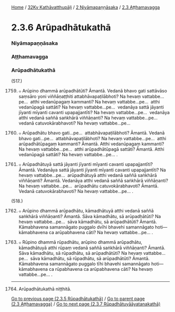 
[Home](/) / [32Kv Kathāvatthupāḷi](/tipitaka/32Kv.md) / [2 Niyāmapaṇṇāsaka](/tipitaka/32Kv/2.md) / [2.3 Aṭṭhamavagga](/tipitaka/32Kv/2/2.3.md)

# 2.3.6 Arūpadhātukathā

### Niyāmapaṇṇāsaka

### Aṭṭhamavagga

### Arūpadhātukathā

(517.)

1759. ๐ Arūpino dhammā arūpadhātūti? Āmantā. Vedanā bhavo gati sattāvāso saṃsāro yoni viññāṇaṭṭhiti attabhāvapaṭilābhoti? Na hevaṃ vattabbe…pe…  atthi vedanūpagaṃ kammanti? Na hevaṃ vattabbe…pe…  atthi vedanūpagā sattāti? Na hevaṃ vattabbe…pe…  vedanāya sattā jāyanti jīyanti mīyanti cavanti upapajjantīti? Na hevaṃ vattabbe…pe…  vedanāya atthi vedanā saññā saṅkhārā viññāṇanti? Na hevaṃ vattabbe…pe…  vedanā catuvokārabhavoti? Na hevaṃ vattabbe…pe…

1760. ๐ Arūpadhātu bhavo gati…pe…  attabhāvapaṭilābhoti? Āmantā. Vedanā bhavo gati…pe…  attabhāvapaṭilābhoti? Na hevaṃ vattabbe…pe…  atthi arūpadhātūpagaṃ kammanti? Āmantā. Atthi vedanūpagaṃ kammanti? Na hevaṃ vattabbe…pe…  atthi arūpadhātūpagā sattāti? Āmantā. Atthi vedanūpagā sattāti? Na hevaṃ vattabbe…pe… .

1761. ๐ Arūpadhātuyā sattā jāyanti jīyanti mīyanti cavanti upapajjantīti? Āmantā. Vedanāya sattā jāyanti jīyanti mīyanti cavanti upapajjantīti? Na hevaṃ vattabbe…pe…  arūpadhātuyā atthi vedanā saññā saṅkhārā viññāṇanti? Āmantā. Vedanāya atthi vedanā saññā saṅkhārā viññāṇanti? Na hevaṃ vattabbe…pe…  arūpadhātu catuvokārabhavoti? Āmantā. Vedanā catuvokārabhavoti? Na hevaṃ vattabbe…pe… .

(518.)

1762. ๐ Arūpino dhammā arūpadhātu, kāmadhātuyā atthi vedanā saññā saṅkhārā viññāṇanti? Āmantā. Sāva kāmadhātu, sā arūpadhātūti? Na hevaṃ vattabbe…pe…  sāva kāmadhātu, sā arūpadhātūti? Āmantā. Kāmabhavena samannāgato puggalo dvīhi bhavehi samannāgato hoti—  kāmabhavena ca arūpabhavena cāti? Na hevaṃ vattabbe…pe… .

1763. ๐ Rūpino dhammā rūpadhātu, arūpino dhammā arūpadhātu, kāmadhātuyā atthi rūpaṃ vedanā saññā saṅkhārā viññāṇanti? Āmantā. Sāva kāmadhātu, sā rūpadhātu, sā arūpadhātūti? Na hevaṃ vattabbe…pe…  sāva kāmadhātu, sā rūpadhātu, sā arūpadhātūti? Āmantā. Kāmabhavena samannāgato puggalo tīhi bhavehi samannāgato hoti—  kāmabhavena ca rūpabhavena ca arūpabhavena cāti? Na hevaṃ vattabbe…pe… .

---

1764. Arūpadhātukathā niṭṭhitā.



[Go to previous page (2.3.5 Rūpadhātukathā)](/tipitaka/32Kv/2/2.3/2.3.5.md) / [Go to parent page (2.3 Aṭṭhamavagga)](/tipitaka/32Kv/2/2.3.md) / [Go to next page (2.3.7 Rūpadhātuyāāyatanakathā)](/tipitaka/32Kv/2/2.3/2.3.7.md)


